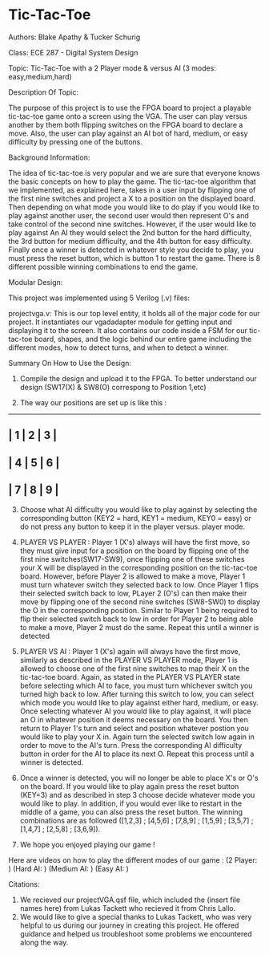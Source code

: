 # Tic-Tac-Toe

Authors: Blake Apathy & Tucker Schurig

Class: ECE 287 - Digital System Design

Topic: Tic-Tac-Toe with a 2 Player mode & versus AI (3 modes: easy,medium,hard)

Description Of Topic: 

The purpose of this project is to use the FPGA board to project a playable tic-tac-toe game onto a screen using the VGA. The user can play versus another by them both flipping switches on the FPGA board to declare a move. Also, the user can play against an AI bot of hard, medium, or easy difficulty by pressing one of the buttons.


Background Information:

The idea of tic-tac-toe is very popular and we are sure that everyone knows the basic concepts on how to play the game. The tic-tac-toe algorithm that we implemented, as explained here, takes in a user input by flipping one of the first nine switches and project a X to a position on the displayed board. Then depending on what mode you would like to do play if you would like to play against another user, the second user would then represent O's and take control of the second nine switches. However, if the user would like to play against An AI they would select the 2nd button for the hard difficulty, the 3rd button for medium difficulty, and the 4th button for easy difficulty. Finally once a winner is detected in whatever style you decide to play, you must press the reset button, which is button 1 to restart the game. There is 8 different possible winning combinations to end the game. 

Modular Design: 

This project was implemented using 5 Verilog (.v) files:

projectvga.v: This is our top level entity, it holds all of the major code for our project. It instantiates our vgadadapter module for getting input and displaying it to the screen. It also contains our code inside a FSM for our tic-tac-toe board, shapes, and the logic behind our entire game including the different modes, how to detect turns, and when to detect a winner. 

Summary On How to Use the Design:

1. Compile the design and upload it to the FPGA. To better understand our design (SW17(X) & SW8(O) correspong to Position 1,etc)

2. The way our positions are set up is like this :
--------------------
|  1  |   2   |  3 |
--------------------
|  4  |   5   |  6 |
--------------------
|  7  |   8   |  9 |
--------------------
3. Choose what AI difficulty you would like to play against by selecting the corresponding button (KEY2 = hard, KEY1 = medium, KEY0 = easy) or do not press any button to keep it in the player versus. player mode. 

4. PLAYER VS PLAYER : Player 1 (X's) always will have the first move, so they must give input for a position on the board by flipping one of the first nine switches(SW17-SW9), once flipping one of these switches your X will be displayed in the corresponding position on the tic-tac-toe board. However, before Player 2 is allowed to make a move, Player 1 must turn whatever switch they selected back to low. Once Player 1 flips their selected switch back to low, PLayer 2 (O's) can then make their move by flipping one of the second nine switches (SW8-SW0) to display the O in the corresponding position. Similar to Player 1 being required to flip their selected switch back to low in order for Player 2 to being able to make a move, Player 2 must do the same. Repeat this until a winner is detected

5. PLAYER VS AI : Player 1 (X's) again will always have the first move, similarly as described in the PLAYER VS PLAYER mode, Player 1 is allowed to choose one of the first nine switches to map their X on the tic-tac-toe board. Again, as stated in the PLAYER VS PLAYER state before selecting which AI to face, you must turn whichever switch you turned high back to low. After turning this switch to low, you can select which mode you would like to play against either hard, medium, or easy. Once selecting whatever AI you would like to play against, it will place an O in whatever position it deems necessary on the board. You then return to Player 1's turn and select and position whatever postion you would like to play your X in. Again turn the selected switch low again in order to move to the AI's turn. Press the corresponding AI difficulty button in order for the AI to place its next O. Repeat this process until a winner is detected.

6. Once a winner is detected, you will no longer be able to place X's or O's on the board. If you would like to play again press the reset button (KEY=3) and as described in step 3 choose decide whatever mode you would like to play. In addition, if you would ever like to restart in the middle of a game, you can also press the reset button. The winning combinations are as followed ([1,2,3] ; [4,5,6] ; [7,8,9] ; [1,5,9] ; [3,5,7] ; [1,4,7] ; [2,5,8] ; [3,6,9]).

7. We hope you enjoyed playing our game !



Here are videos on how to play the different modes of our game :
(2 Player: )
(Hard AI: )
(Medium AI: )
(Easy AI: )

Citations:
1. We recieved our projectVGA.qsf file, which included the (insert file names here) from Lukas Tackett who recieved it from Chris Lallo.
2. We would like to give a special thanks to Lukas Tackett, who was very helpful to us during our journey in creating this project. He offered guidance and helped us troubleshoot some problems we encountered along the way.




